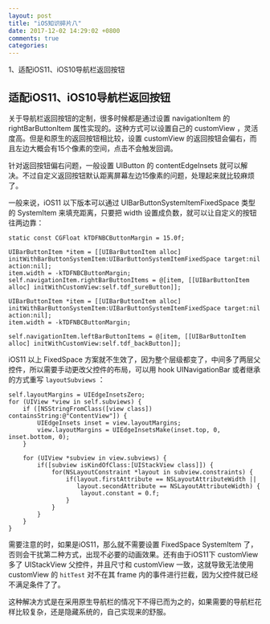 ```yaml
---
layout: post
title: "iOS知识碎片八"
date: 2017-12-02 14:29:02 +0800
comments: true
categories: 
---
```

1、适配iOS11、iOS10导航栏返回按钮<br>

<!--more-->

## 适配iOS11、iOS10导航栏返回按钮

关于导航栏返回按钮的定制，很多时候都是通过设置 navigationItem 的 rightBarButtonItem 属性实现的。这种方式可以设置自己的 customView ，灵活度高。但是和原生的返回按钮相比较，设置 customView 的返回按钮会偏右，而且左边大概会有15个像素的空间，点击不会触发回调。

针对返回按钮偏右问题，一般设置 UIButton 的 contentEdgeInsets 就可以解决。不过自定义返回按钮默认距离屏幕左边15像素的问题，处理起来就比较麻烦了。

一般来说，iOS11 以下版本可以通过 UIBarButtonSystemItemFixedSpace 类型的 SystemItem 来填充距离，只要把 width 设置成负数，就可以让自定义的按钮往两边靠：

```objc
static const CGFloat kTDFNBCButtonMargin = 15.0f;

UIBarButtonItem *item = [[UIBarButtonItem alloc] initWithBarButtonSystemItem:UIBarButtonSystemItemFixedSpace target:nil action:nil];
item.width = -kTDFNBCButtonMargin;
self.navigationItem.rightBarButtonItems = @[item, [[UIBarButtonItem alloc] initWithCustomView:self.tdf_sureButton]];

UIBarButtonItem *item = [[UIBarButtonItem alloc] initWithBarButtonSystemItem:UIBarButtonSystemItemFixedSpace target:nil action:nil];
item.width = -kTDFNBCButtonMargin;

self.navigationItem.leftBarButtonItems = @[item, [[UIBarButtonItem alloc] initWithCustomView:self.tdf_backButton]];
```

iOS11 以上 FixedSpace 方案就不生效了，因为整个层级都变了，中间多了两层父控件，所以需要手动更改父控件的布局，可以用 hook UINavigationBar 或者继承的方式重写 `layoutSubviews` ：

```objc
self.layoutMargins = UIEdgeInsetsZero;
for (UIView *view in self.subviews) {
    if ([NSStringFromClass([view class]) containsString:@"ContentView"]) {
        UIEdgeInsets inset = view.layoutMargins;
        view.layoutMargins = UIEdgeInsetsMake(inset.top, 0, inset.bottom, 0);
    }
    
    for (UIView *subview in view.subviews) {
        if([subview isKindOfClass:[UIStackView class]]) {
            for(NSLayoutConstraint *layout in subview.constraints) {
                if(layout.firstAttribute == NSLayoutAttributeWidth ||
                   layout.secondAttribute == NSLayoutAttributeWidth) {
                    layout.constant = 0.f;
                }
            }
        }
    }
}
```

需要注意的时，如果是iOS11，那么就不需要设置 FixedSpace SystemItem 了，否则会干扰第二种方式，出现不必要的动画效果。还有由于iOS11下 customView 多了 UIStackView 父控件，并且尺寸和 customView 一致，这就导致无法使用 customView 的 `hitTest` 对不在其 frame 内的事件进行拦截，因为父控件就已经不满足条件了了。

这种解决方式是在采用原生导航栏的情况下不得已而为之的，如果需要的导航栏花样比较复杂，还是隐藏系统的，自己实现来的舒服。
